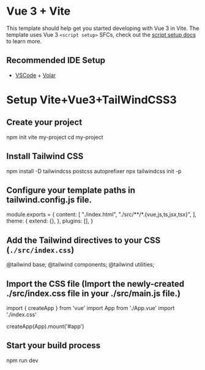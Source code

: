 # Vue 3 + Vite

This template should help get you started developing with Vue 3 in Vite. The template uses Vue 3 `<script setup>` SFCs, check out the [script setup docs](https://v3.vuejs.org/api/sfc-script-setup.html#sfc-script-setup) to learn more.

## Recommended IDE Setup

- [VSCode](https://code.visualstudio.com/) + [Volar](https://marketplace.visualstudio.com/items?itemName=johnsoncodehk.volar)

# Setup Vite+Vue3+TailWindCSS3

## Create your project
npm init vite my-project
cd my-project

## Install Tailwind CSS
npm install -D tailwindcss postcss autoprefixer
npx tailwindcss init -p

## Configure your template paths in tailwind.config.js file.
module.exports = {
  content: [
    "./index.html",
    "./src/**/*.{vue,js,ts,jsx,tsx}",
  ],
  theme: {
    extend: {},
  },
  plugins: [],
}

## Add the Tailwind directives to your CSS (`./src/index.css`)
@tailwind base;
@tailwind components;
@tailwind utilities;

## Import the CSS file (Import the newly-created ./src/index.css file in your ./src/main.js file.)
import { createApp } from 'vue'
import App from './App.vue'
import './index.css'

createApp(App).mount('#app')

## Start your build process
npm run dev